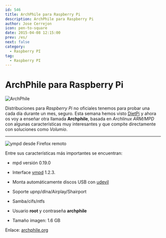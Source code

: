 ```yaml
---
id: 546
title: ArchPhile para Raspberry Pi
description: ArchPhile para Raspberry Pi
author: Jose Cerrejon
icon: pen-to-square
date: 2015-04-08 12:15:00
prev: /es/
next: false
category:
  - Raspberry PI
tag:
  - Raspberry PI
---
```


# ArchPhile para Raspberry Pi

![ArchPhile](/images/2015/04/archphile_logo.png)

Distribuciones para *Raspberry Pi* no oficiales tenemos para probar una cada día durante un mes, seguro. Esta semana hemos visto [DietPi](/post.php?id=545) y ahora os voy a enseñar otra llamada **Archphile**, basada en *Archlinux ARM/MPD* con algunas características muy interesantes y que compite directamente con soluciones como *Volumio*.

- - -
![ympd desde Firefox remoto](/images/2015/04/archphile.png "ympd desde Firefox remoto")

Entre sus características más importantes se encuentran:

* mpd versión 0.19.0

* Interface [ympd](http://www.ympd.org/) 1.2.3. 

* Monta automáticamente discos USB con [udevil](http://ignorantguru.github.io/udevil/)

* Soporte upnp/dlna/Airplay/Shairport

* Samba/cifs/ntfs

* Usuario **root** y contraseña **archphile**

* Tamaño imagen: 1.6 GB

Enlace: [archphile.org](http://archphile.org)